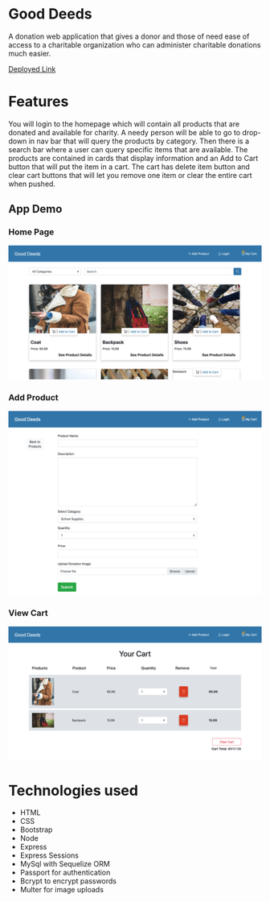 # Good Deeds
A donation web application that gives a donor and those of need ease of access to a charitable organization who can administer charitable donations much easier.

[Deployed Link](https://good-deeds-1.herokuapp.com/)

# Features
You will login to the homepage which will contain all products that are donated and available for charity. A needy person will be able to go to drop-down in nav bar that will query the products by category.  Then there is a search bar where a user can query specific items that are available. The products are contained in cards that display information and an Add to Cart button that will put the item in a cart. The cart has delete item button and clear cart buttons that will let you remove one item or clear the entire cart when pushed.  


## App Demo

### Home Page 
![Home](home-good-deeds.png)

### Add Product
![Add](add-good-deeds.png)

### View Cart
![Cart](cart-good-deeds.png)

# Technologies used
* HTML
* CSS
* Bootstrap
* Node
* Express
* Express Sessions
* MySql with Sequelize ORM
* Passport for authentication 
* Bcrypt to encrypt passwords 
* Multer for image uploads



